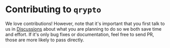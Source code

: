 # Contributing to `qrypto`

We love contributions! However, note that it's important that you first talk to us in [Discussions](https://github.com/kurosci/qrypto/discussions) about what you are planning to do so we both save time and effort.
If it's only bug fixes or documentation, feel free to send PR, those are more likely to pass directly.
